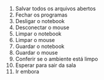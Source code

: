 1. Salvar todos os arquivos abertos
2. Fechar os programas
3. Desligar o notebook
4. Desconectar o mouse
5. Limpar o notebook
6. Limpar o mouse
7. Guardar o notebook
8. Guardar o mouse
9. Conferir se o ambiente está limpo
10. Esperar para sair da sala
11. Ir embora

